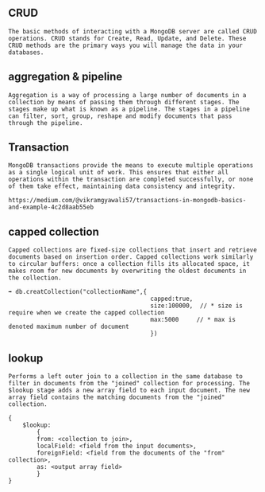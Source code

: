 


## CRUD

    The basic methods of interacting with a MongoDB server are called CRUD operations. CRUD stands for Create, Read, Update, and Delete. These CRUD methods are the primary ways you will manage the data in your databases.

## aggregation & pipeline

    Aggregation is a way of processing a large number of documents in a collection by means of passing them through different stages. The stages make up what is known as a pipeline. The stages in a pipeline can filter, sort, group, reshape and modify documents that pass through the pipeline.


## Transaction 

    MongoDB transactions provide the means to execute multiple operations as a single logical unit of work. This ensures that either all operations within the transaction are completed successfully, or none of them take effect, maintaining data consistency and integrity.

    https://medium.com/@vikramgyawali57/transactions-in-mongodb-basics-and-example-4c2d8aab55eb


## capped collection

    Capped collections are fixed-size collections that insert and retrieve documents based on insertion order. Capped collections work similarly to circular buffers: once a collection fills its allocated space, it makes room for new documents by overwriting the oldest documents in the collection.
    
    ➡️ db.creatCollection("collectionName",{
                                            capped:true,
                                            size:100000,  // * size is require when we create the capped collection
                                            max:5000     // * max is denoted maximum number of document
                                            })

    
## lookup

    Performs a left outer join to a collection in the same database to filter in documents from the "joined" collection for processing. The $lookup stage adds a new array field to each input document. The new array field contains the matching documents from the "joined" collection.

    {
        $lookup:
            {
            from: <collection to join>,
            localField: <field from the input documents>,
            foreignField: <field from the documents of the "from" collection>,
            as: <output array field>
            }
    }